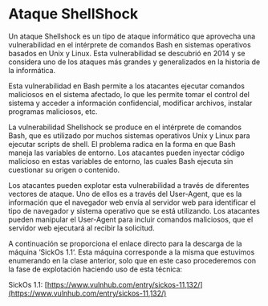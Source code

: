 # Ataque ShellShock

Un ataque Shellshock es un tipo de ataque informático que aprovecha una vulnerabilidad en el intérprete de comandos Bash en sistemas operativos basados en Unix y Linux. Esta vulnerabilidad se descubrió en 2014 y se considera uno de los ataques más grandes y generalizados en la historia de la informática.

Esta vulnerabilidad en Bash permite a los atacantes ejecutar comandos maliciosos en el sistema afectado, lo que les permite tomar el control del sistema y acceder a información confidencial, modificar archivos, instalar programas maliciosos, etc.

La vulnerabilidad Shellshock se produce en el intérprete de comandos Bash, que es utilizado por muchos sistemas operativos Unix y Linux para ejecutar scripts de shell. El problema radica en la forma en que Bash maneja las variables de entorno. Los atacantes pueden inyectar código malicioso en estas variables de entorno, las cuales Bash ejecuta sin cuestionar su origen o contenido.

Los atacantes pueden explotar esta vulnerabilidad a través de diferentes vectores de ataque. Uno de ellos es a través del User-Agent, que es la información que el navegador web envía al servidor web para identificar el tipo de navegador y sistema operativo que se está utilizando. Los atacantes pueden manipular el User-Agent para incluir comandos maliciosos, que el servidor web ejecutará al recibir la solicitud.

A continuación se proporciona el enlace directo para la descarga de la máquina ‘SickOs 1.1‘. Esta máquina corresponde a la misma que estuvimos enumerando en la clase anterior, solo que en este caso procederemos con la fase de explotación haciendo uso de esta técnica:

SickOs 1.1: [https://www.vulnhub.com/entry/sickos-11,132/](https://www.vulnhub.com/entry/sickos-11,132/)
